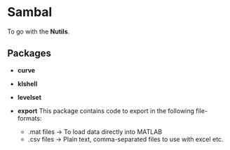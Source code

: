 Sambal
======

To go with the __Nutils__.

## Packages

  * __curve__
  * __klshell__
  * __levelset__
  * __export__ This package contains code to export in the following
    file-formats:

    - .mat files -> To load data directly into MATLAB
    - .csv files -> Plain text, comma-separated files to use with
      excel etc.


